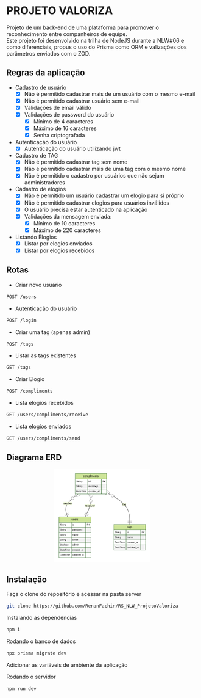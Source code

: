 # PROJETO VALORIZA
Projeto de um back-end de uma plataforma para promover o reconhecimento entre companheiros de equipe.<br>
Este projeto foi desenvolvido na trilha de NodeJS durante a NLW#06 e como diferenciais, propus o uso do Prisma como ORM e valizações dos parâmetros enviados com o ZOD.

## Regras da aplicação
- Cadastro de usuário<br>
    - [x] Não é permitido cadastrar mais de um usuário com o mesmo e-mail
    - [x] Não é permitido cadastrar usuário sem e-mail
    - [x] Validações de email válido
    - [x] Validações de password do usuário
        - [x] Mínimo de 4 caracteres
        - [x] Máximo de 16 caracteres
        - [x] Senha criptografada

- Autenticação do usuário<br>
    - [x] Autenticação do usuário utilizando jwt

- Cadastro de TAG<br>
    - [x] Não é permitido cadastrar tag sem nome
    - [x] Não é permitido cadastrar mais de uma tag com o mesmo nome
    - [x] Não é permitido o cadastro por usuários que não sejam administradores

- Cadastro de elogios<br>
    - [x] Não é permitido um usuário cadastrar um elogio para si próprio
    - [x] Não é permitido cadastrar elogios para usuários inválidos
    - [x] O usuário precisa estar autenticado na aplicação
    - [x] Validações da mensagem enviada:
        - [x] Mínimo de 10 caracteres
        - [x] Máximo de 220 caracteres

- Listando Elogios
    - [x] Listar por elogios enviados
    - [x] Listar por elogios recebidos

## Rotas
- Criar novo usuário
```bash
POST /users
```

- Autenticação do usuário
```bash
POST /login
```

- Criar uma tag (apenas admin)
```bash
POST /tags
```

- Listar as tags existentes
```bash
GET /tags
```

- Criar Elogio
```bash
POST /compliments
```

- Lista elogios recebidos
```bash
GET /users/compliments/receive
```

- Lista elogios enviados
```bash
GET /users/compliments/send
```


## Diagrama ERD
<div align="center">
    <img width="50%" alt="Diagrama ERD" src="./prisma/ERD.svg">
</div>


## Instalação
Faça o clone do repositório e acessar na pasta server

```bash
git clone https://github.com/RenanFachin/RS_NLW_ProjetoValoriza
```

Instalando as dependências
```bash
npm i
```

Rodando o banco de dados
```bash
npx prisma migrate dev
```

Adicionar as variáveis de ambiente da aplicação

Rodando o servidor
```bash
npm run dev
```